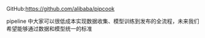 
GitHub:https://github.com/alibaba/pipcook

pipeline 中大家可以很低成本实现数据收集、模型训练到发布的全流程，未来我们 希望能够通过数据和模型统一的标准
